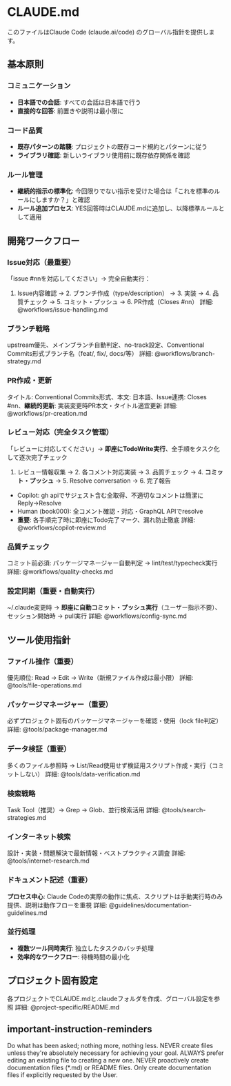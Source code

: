 # CLAUDE.md

このファイルはClaude Code (claude.ai/code) のグローバル指針を提供します。

## 基本原則

### コミュニケーション
- **日本語での会話**: すべての会話は日本語で行う
- **直接的な回答**: 前置きや説明は最小限に

### コード品質
- **既存パターンの踏襲**: プロジェクトの既存コード規約とパターンに従う
- **ライブラリ確認**: 新しいライブラリ使用前に既存依存関係を確認

### ルール管理
- **継続的指示の標準化**: 今回限りでない指示を受けた場合は「これを標準のルールにしますか？」と確認
- **ルール追加プロセス**: YES回答時はCLAUDE.mdに追加し、以降標準ルールとして適用

## 開発ワークフロー

### Issue対応（最重要）
「issue #nnを対応してください」→ 完全自動実行：
1. Issue内容確認 → 2. ブランチ作成（type/description） → 3. 実装 → 4. 品質チェック → 5. コミット・プッシュ → 6. PR作成（Closes #nn）
詳細: @workflows/issue-handling.md

### ブランチ戦略
upstream優先、メインブランチ自動判定、no-track設定、Conventional Commits形式ブランチ名（feat/, fix/, docs/等）
詳細: @workflows/branch-strategy.md

### PR作成・更新
タイトル: Conventional Commits形式、本文: 日本語、Issue連携: Closes #nn、**継続的更新**: 実装変更時PR本文・タイトル適宜更新
詳細: @workflows/pr-creation.md

### レビュー対応（完全タスク管理）
「レビューに対応してください」→ **即座にTodoWrite実行**、全手順をタスク化して逐次完了チェック
1. レビュー情報収集 → 2. 各コメント対応実装 → 3. 品質チェック → 4. **コミット・プッシュ** → 5. Resolve conversation → 6. 完了報告
- Copilot: gh apiでサジェスト含む全取得、不適切なコメントは簡潔にReply→Resolve
- Human (book000): 全コメント確認・対応・GraphQL APIでresolve
- **重要**: 各手順完了時に即座にTodo完了マーク、漏れ防止徹底
詳細: @workflows/copilot-review.md

### 品質チェック
コミット前必須: パッケージマネージャー自動判定 → lint/test/typecheck実行
詳細: @workflows/quality-checks.md

### 設定同期（重要・自動実行）
~/.claude変更時 → **即座に自動コミット・プッシュ実行**（ユーザー指示不要）、セッション開始時 → pull実行
詳細: @workflows/config-sync.md

## ツール使用指針

### ファイル操作（重要）
優先順位: Read → Edit → Write（新規ファイル作成は最小限）
詳細: @tools/file-operations.md

### パッケージマネージャー（重要）
必ずプロジェクト固有のパッケージマネージャーを確認・使用（lock file判定）
詳細: @tools/package-manager.md

### データ検証（重要）
多くのファイル参照時 → List/Read使用せず検証用スクリプト作成・実行（コミットしない）
詳細: @tools/data-verification.md

### 検索戦略
Task Tool（推奨）→ Grep → Glob、並行検索活用
詳細: @tools/search-strategies.md

### インターネット検索
設計・実装・問題解決で最新情報・ベストプラクティス調査
詳細: @tools/internet-research.md

### ドキュメント記述（重要）
**プロセス中心**: Claude Codeの実際の動作に焦点、スクリプトは手動実行時のみ提供、説明は動作フローを重視
詳細: @guidelines/documentation-guidelines.md

### 並行処理
- **複数ツール同時実行**: 独立したタスクのバッチ処理
- **効率的なワークフロー**: 待機時間の最小化

## プロジェクト固有設定

各プロジェクトでCLAUDE.mdと.claudeフォルダを作成、グローバル設定を参照
詳細: @project-specific/README.md

## important-instruction-reminders

Do what has been asked; nothing more, nothing less.
NEVER create files unless they're absolutely necessary for achieving your goal.
ALWAYS prefer editing an existing file to creating a new one.
NEVER proactively create documentation files (*.md) or README files. Only create documentation files if explicitly requested by the User.